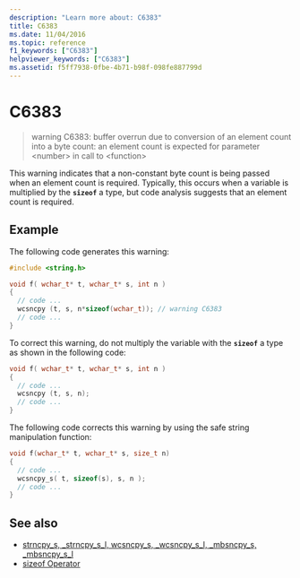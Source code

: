 ```yaml
---
description: "Learn more about: C6383"
title: C6383
ms.date: 11/04/2016
ms.topic: reference
f1_keywords: ["C6383"]
helpviewer_keywords: ["C6383"]
ms.assetid: f5ff7938-0fbe-4b71-b98f-098fe887799d
---
```

# C6383

> warning C6383: buffer overrun due to conversion of an element count into a byte count: an element count is expected for parameter \<number> in call to \<function>

This warning indicates that a non-constant byte count is being passed when an element count is required. Typically, this occurs when a variable is multiplied by the **`sizeof`** a type, but code analysis suggests that an element count is required.

## Example

The following code generates this warning:

```cpp
#include <string.h>

void f( wchar_t* t, wchar_t* s, int n )
{
  // code ...
  wcsncpy (t, s, n*sizeof(wchar_t)); // warning C6383
  // code ...
}
```

To correct this warning, do not multiply the variable with the **`sizeof`** a type as shown in the following code:

```cpp
void f( wchar_t* t, wchar_t* s, int n )
{
  // code ...
  wcsncpy (t, s, n);
  // code ...
}
```

The following code corrects this warning by using the safe string manipulation function:

```cpp
void f(wchar_t* t, wchar_t* s, size_t n)
{
  // code ...
  wcsncpy_s( t, sizeof(s), s, n );
  // code ...
}
```

## See also

- [strncpy_s, _strncpy_s_l, wcsncpy_s, _wcsncpy_s_l, _mbsncpy_s, _mbsncpy_s_l](../c-runtime-library/reference/strncpy-s-strncpy-s-l-wcsncpy-s-wcsncpy-s-l-mbsncpy-s-mbsncpy-s-l.md)
- [sizeof Operator](../cpp/sizeof-operator.md)
